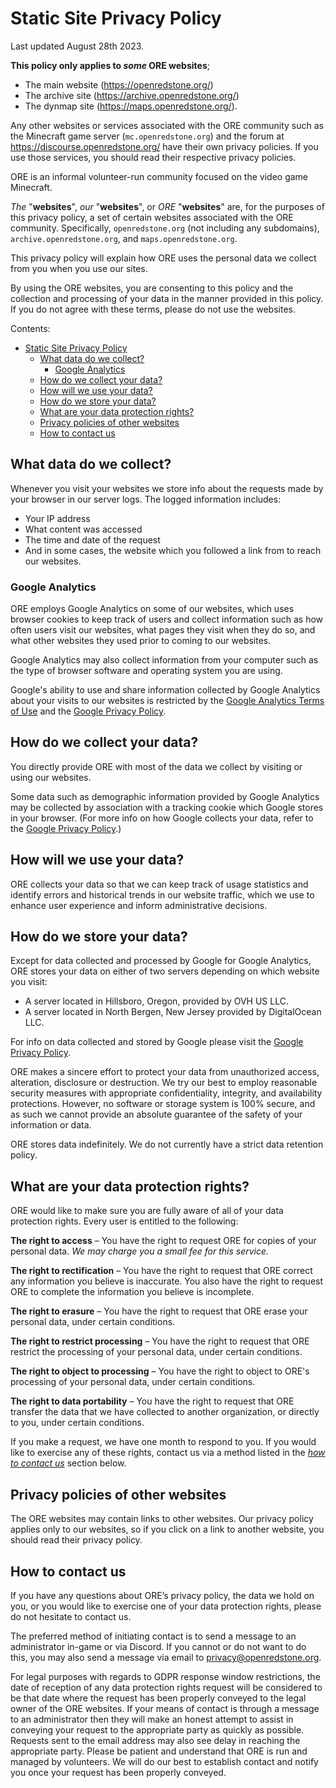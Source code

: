 # Static Site Privacy Policy

Last updated August 28th 2023.

**This policy only applies to *some* ORE websites**;
- The main website (https://openredstone.org/)
- The archive site (https://archive.openredstone.org/)
- The dynmap site (https://maps.openredstone.org/).

Any other websites or services associated with the ORE community such as the Minecraft game server (`mc.openredstone.org`) and the forum at https://discourse.openredstone.org/ have their own privacy policies. If you use those services, you should read their respective privacy policies.

ORE is an informal volunteer-run community focused on the video game Minecraft.

*The* "**websites**", *our* "**websites**", or *ORE* "**websites**" are, for the purposes of this privacy policy, a set of certain websites associated with the ORE community. Specifically, `openredstone.org` (not including any subdomains), `archive.openredstone.org`, and `maps.openredstone.org`.

This privacy policy will explain how ORE uses the personal data we collect from you when you use our sites.

By using the ORE websites, you are consenting to this policy and the collection and processing of your data in the manner provided in this policy. If you do not agree with these terms, please do not use the websites.

Contents:

- [Static Site Privacy Policy](#static-site-privacy-policy)
  - [What data do we collect?](#what-data-do-we-collect)
    - [Google Analytics](#google-analytics)
  - [How do we collect your data?](#how-do-we-collect-your-data)
  - [How will we use your data?](#how-will-we-use-your-data)
  - [How do we store your data?](#how-do-we-store-your-data)
  - [What are your data protection rights?](#what-are-your-data-protection-rights)
  - [Privacy policies of other websites](#privacy-policies-of-other-websites)
  - [How to contact us](#how-to-contact-us)

## What data do we collect?

Whenever you visit your websites we store info about the requests made by your browser in our server logs. The logged information includes:
- Your IP address
- What content was accessed
- The time and date of the request
- And in some cases, the website which you followed a link from to reach our websites.

### Google Analytics

ORE employs Google Analytics on some of our websites, which uses browser cookies to keep track of users and collect information such as how often users visit our websites, what pages they visit when they do so, and what other websites they used prior to coming to our websites.

Google Analytics may also collect information from your computer such as the type of browser software and operating system you are using.

Google's ability to use and share information collected by Google Analytics about your visits to our websites is restricted by the [Google Analytics Terms of Use](https://marketingplatform.google.com/about/analytics/terms/us/) and the [Google Privacy Policy](https://policies.google.com/privacy).

## How do we collect your data?

You directly provide ORE with most of the data we collect by visiting or using our websites.

Some data such as demographic information provided by Google Analytics may be collected by association with a tracking cookie which Google stores in your browser. (For more info on how Google collects your data, refer to the [Google Privacy Policy](https://policies.google.com/privacy).)

## How will we use your data?

ORE collects your data so that we can keep track of usage statistics and identify errors and historical trends in our website traffic, which we use to enhance user experience and inform administrative decisions.

## How do we store your data?

Except for data collected and processed by Google for Google Analytics, ORE stores your data on either of two servers depending on which website you visit:
- A server located in Hillsboro, Oregon, provided by OVH US LLC.
- A server located in North Bergen, New Jersey provided by DigitalOcean LLC.

For info on data collected and stored by Google please visit the [Google Privacy Policy](https://policies.google.com/privacy).

ORE makes a sincere effort to protect your data from unauthorized access, alteration, disclosure or destruction. We try our best to employ reasonable security measures with appropriate confidentiality, integrity, and availability protections. However, no software or storage system is 100% secure, and as such we cannot provide an absolute guarantee of the safety of your information or data.

ORE stores data indefinitely. We do not currently have a strict data retention policy.

## What are your data protection rights?

ORE would like to make sure you are fully aware of all of your data protection rights.
Every user is entitled to the following:

**The right to access** – You have the right to request ORE for copies of your personal data. *We may charge you a small fee for this service.*

**The right to rectification** – You have the right to request that ORE correct any information you believe is inaccurate. You also have the right to request ORE to complete the information you believe is incomplete.

**The right to erasure** – You have the right to request that ORE erase your personal data, under certain conditions.

**The right to restrict processing** – You have the right to request that ORE restrict the processing of your personal data, under certain conditions.

**The right to object to processing** – You have the right to object to ORE's processing of your personal data, under certain conditions.

**The right to data portability** – You have the right to request that ORE transfer the data that we have collected to another organization, or directly to you, under certain conditions.

If you make a request, we have one month to respond to you. If you would like to exercise any of these rights, contact us via a method listed in the *[how to contact us](#how-to-contact-us)* section below.

## Privacy policies of other websites

The ORE websites may contain links to other websites. Our privacy policy applies only to our websites, so if you click on a link to another website, you should read their privacy policy.

## How to contact us

If you have any questions about ORE’s privacy policy, the data we hold on you, or you would like to exercise one of your data protection rights, please do not hesitate to contact us.

The preferred method of initiating contact is to send a message to an administrator in-game or via Discord. If you cannot or do not want to do this, you may also send a message via email to privacy@openredstone.org.

For legal purposes with regards to GDPR response window restrictions, the date of reception of any data protection rights request will be considered to be that date where the request has been properly conveyed to the legal owner of the ORE websites. If your means of contact is through a message to an administrator then they will make an honest attempt to assist in conveying your request to the appropriate party as quickly as possible. Requests sent to the email address may also see delay in reaching the appropriate party. Please be patient and understand that ORE is run and managed by volunteers. We will do our best to establish contact and notify you once your request has been properly conveyed.